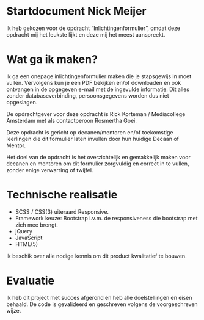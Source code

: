 # Startdocument Nick Meijer
Ik heb gekozen voor de opdracht “Inlichtingenformulier”, omdat deze opdracht mij het leukste lijkt en deze mij het meest aanspreekt.

# Wat ga ik maken?
Ik ga een onepage inlichtingenformulier maken die je stapsgewijs in moet vullen. Vervolgens kun je een PDF bekijken en/of downloaden en ook ontvangen in de opgegeven e-mail met de ingevulde informatie. Dit alles zonder databaseverbinding, persoonsgegevens worden dus niet opgeslagen.

De opdrachtgever voor deze opdracht is Rick Korteman / Mediacollege Amsterdam met als contactperoon Rosmertha Goei.

Deze opdracht is gericht op decanen/mentoren en/of toekomstige leerlingen die dit formulier laten invullen door hun huidige Decaan of Mentor.

Het doel van de opdracht is het overzichtelijk en gemakkelijk maken voor decanen en mentoren om dit formulier zorgvuldig en correct in te vullen, zonder enige verwarring of twijfel.

# Technische realisatie
-	SCSS / CSS(3) uiteraard Responsive.
-	Framework keuze: Bootstrap i.v.m. de responsiveness die bootstrap met zich mee brengt.
-	jQuery
- JavaScript
-	HTML(5)

Ik beschik over alle nodige kennis om dit product kwalitatief te bouwen.

# Evaluatie

Ik heb dit project met succes afgerond en heb alle doelstellingen en eisen behaald.
De code is gevalideerd en geschreven volgens de voorgeschreven wijze.
